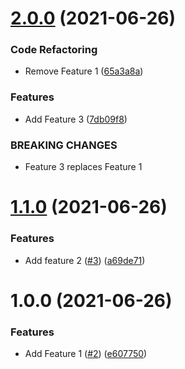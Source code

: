 # [2.0.0](https://github.com/jakewan/semantic-release-sandbox-3/compare/1.1.0...2.0.0) (2021-06-26)


### Code Refactoring

* Remove Feature 1 ([65a3a8a](https://github.com/jakewan/semantic-release-sandbox-3/commit/65a3a8a08c2fa6c4d2e0ddb64629ee5bebc5e617))


### Features

* Add Feature 3 ([7db09f8](https://github.com/jakewan/semantic-release-sandbox-3/commit/7db09f838f85564514c596fe3fd338059550345c))


### BREAKING CHANGES

* Feature 3 replaces Feature 1

# [1.1.0](https://github.com/jakewan/semantic-release-sandbox-3/compare/1.0.0...1.1.0) (2021-06-26)


### Features

* Add feature 2 ([#3](https://github.com/jakewan/semantic-release-sandbox-3/issues/3)) ([a69de71](https://github.com/jakewan/semantic-release-sandbox-3/commit/a69de713d3c6a26d8d99eaf4626e389f9baff9e8))

# 1.0.0 (2021-06-26)


### Features

* Add Feature 1 ([#2](https://github.com/jakewan/semantic-release-sandbox-3/issues/2)) ([e607750](https://github.com/jakewan/semantic-release-sandbox-3/commit/e60775076a6a557bdfedecbd0c231b8b63442f62))
